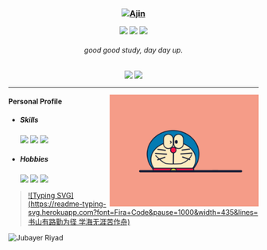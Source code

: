 ### <div align="center"><a href="https://git.io/typing-svg"><img src="https://readme-typing-svg.herokuapp.com?font=Fira+Code&pause=1000&width=435&lines=Hi 👋, I'm Ajin" alt="Ajin" /></a></div>

<p align="center">
    <img src="https://img.shields.io/github/stars/xwj1024"/>
    <img src="https://img.shields.io/github/followers/xwj1024"/>
    <img src="https://komarev.com/ghpvc/?username=xwj1024">
</p>


###### <div align="center">good good study, day day up.</div>

<p align="center">
    <img src="https://github-readme-stats.vercel.app/api?username=xwj1024&count_private=true&theme=dark&show_icons=true" height="165" />
    <img src="https://github-readme-stats.vercel.app/api/top-langs/?username=xwj1024&theme=dark&show_icons=true" height="165" />
</p>

<hr>
<img align="right" width="300" src="assets/img/Doraemon.gif">

#### Personal Profile

- ##### Skills

  <img src="https://img.shields.io/badge/Java-☕️-green"> <img src="https://img.shields.io/badge/MySQL-🐬-green"> <img src="https://img.shields.io/badge/Linux-🐧-green"> 

- ##### Hobbies

  <img src="https://img.shields.io/badge/Guitar-🎸-fbbd18"> <img src="https://img.shields.io/badge/Basketball-🏀-fbbd18"> <img src="https://img.shields.io/badge/TableTennis-🏓️-fbbd18">

>  [![Typing SVG](https://readme-typing-svg.herokuapp.com?font=Fira+Code&pause=1000&width=435&lines=书山有路勤为径 学海无涯苦作舟)](https://git.io/typing-svg)

![Jubayer Riyad](https://readme-typing-svg.herokuapp.com?font=Inter&color=3A9CDF&size=30&weight=700&align=right&lines=Ajin;aaa)

